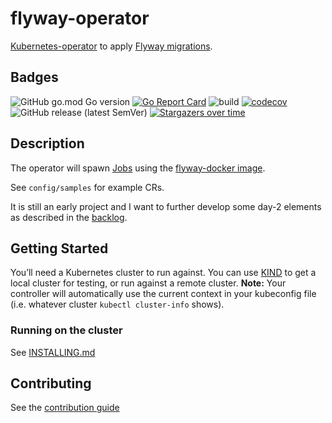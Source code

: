 # flyway-operator
[Kubernetes-operator](https://kubernetes.io/docs/concepts/extend-kubernetes/operator/) to apply [Flyway migrations](https://flywaydb.org/).


## Badges
![GitHub go.mod Go version](https://img.shields.io/github/go-mod/go-version/davidkarlsen/flyway-operator)
[![Go Report Card](https://goreportcard.com/badge/github.com/davidkarlsen/flyway-operator)](https://goreportcard.com/report/github.com/davidkarlsen/flyway-operator)
![build](https://github.com/davidkarlsen/flyway-operator/workflows/build/badge.svg?branch=main)
[![codecov](https://codecov.io/gh/davidkarlsen/flyway-operator/branch/main/graph/badge.svg)](https://codecov.io/gh/davidkarlsen/flyway-operator)
![GitHub release (latest SemVer)](https://img.shields.io/github/v/release/davidkarlsen/flyway-operator?sort=semver)
[![Stargazers over time](https://starchart.cc/davidkarlsen/flyway-operator.svg)](https://starchart.cc/davidkarlsen/flyway-operator)


## Description
The operator will spawn [Jobs](https://kubernetes.io/docs/concepts/workloads/controllers/job/) using the
[flyway-docker image](https://hub.docker.com/r/flyway/flyway).

See `config/samples` for example CRs.

It is still an early project and I want to further develop some day-2 elements as described in the [backlog](https://github.com/davidkarlsen/flyway-operator/issues?q=is%3Aissue+is%3Aopen+label%3Aenhancement).

## Getting Started
You’ll need a Kubernetes cluster to run against. You can use [KIND](https://sigs.k8s.io/kind) to get a local cluster for testing, or run against a remote cluster.
**Note:** Your controller will automatically use the current context in your kubeconfig file (i.e. whatever cluster `kubectl cluster-info` shows).

### Running on the cluster

See [INSTALLING.md](INSTALLING.md)


## Contributing

See the [contribution guide](CONTRIBUTING.md)